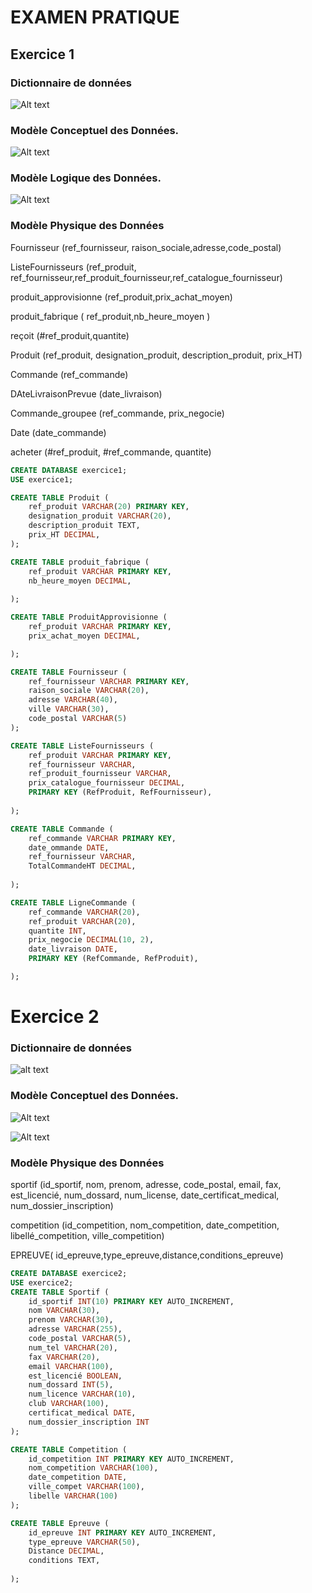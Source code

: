 # EXAMEN PRATIQUE

## Exercice 1

### Dictionnaire de données


![Alt text](Capture%20d'écran%202024-08-22%20112518.png)

### Modèle Conceptuel des Données.

![Alt text](EXAM_MCD_exercice1.png)

### Modèle Logique des Données.

![Alt text](EXAM_MLD_exercice1.png)

### Modèle Physique des Données

Fournisseur                 (ref_fournisseur, raison_sociale,adresse,code_postal)

ListeFournisseurs           (ref_produit, ref_fournisseur,ref_produit_fournisseur,ref_catalogue_fournisseur)

produit_approvisionne           (ref_produit,prix_achat_moyen)

produit_fabrique (
    ref_produit,nb_heure_moyen
)

reçoit  (#ref_produit,quantite)

Produit (ref_produit, designation_produit, description_produit, prix_HT)

Commande (ref_commande)

DAteLivraisonPrevue         (date_livraison)

Commande_groupee           (ref_commande, prix_negocie)

Date (date_commande)

acheter (#ref_produit, #ref_commande, quantite)



```SQL
CREATE DATABASE exercice1;
USE exercice1;

CREATE TABLE Produit (
    ref_produit VARCHAR(20) PRIMARY KEY,
    designation_produit VARCHAR(20),
    description_produit TEXT,
    prix_HT DECIMAL,
);

CREATE TABLE produit_fabrique (
    ref_produit VARCHAR PRIMARY KEY,
    nb_heure_moyen DECIMAL,
   
);

CREATE TABLE ProduitApprovisionne (
    ref_produit VARCHAR PRIMARY KEY,
    prix_achat_moyen DECIMAL,

);

CREATE TABLE Fournisseur (
    ref_fournisseur VARCHAR PRIMARY KEY,
    raison_sociale VARCHAR(20),
    adresse VARCHAR(40),
    ville VARCHAR(30),
    code_postal VARCHAR(5)
);

CREATE TABLE ListeFournisseurs (
    ref_produit VARCHAR PRIMARY KEY,
    ref_fournisseur VARCHAR,
    ref_produit_fournisseur VARCHAR,
    prix_catalogue_fournisseur DECIMAL,
    PRIMARY KEY (RefProduit, RefFournisseur),
   
);

CREATE TABLE Commande (
    ref_commande VARCHAR PRIMARY KEY,
    date_ommande DATE,
    ref_fournisseur VARCHAR,
    TotalCommandeHT DECIMAL,
  
);

CREATE TABLE LigneCommande (
    ref_commande VARCHAR(20),
    ref_produit VARCHAR(20),
    quantite INT,
    prix_negocie DECIMAL(10, 2),
    date_livraison DATE,
    PRIMARY KEY (RefCommande, RefProduit),

);
```


# Exercice 2

### Dictionnaire de données

![alt text](dico2.png)

### Modèle Conceptuel des Données.

![Alt text](exam_MCDex2.png)

![Alt text](exam_MLDex2.png)
### Modèle Physique des Données

sportif (id_sportif, nom, prenom, adresse, code_postal, email, fax, est_licencié, num_dossard, num_license, date_certificat_medical, num_dossier_inscription)

competition (id_competition, nom_competition, date_competition, libellé_competition, ville_competition)

EPREUVE(
    id_epreuve,type_epreuve,distance,conditions_epreuve)


````SQL
CREATE DATABASE exercice2;
USE exercice2;
CREATE TABLE Sportif (
    id_sportif INT(10) PRIMARY KEY AUTO_INCREMENT,
    nom VARCHAR(30),
    prenom VARCHAR(30),
    adresse VARCHAR(255),
    code_postal VARCHAR(5),
    num_tel VARCHAR(20),
    fax VARCHAR(20),
    email VARCHAR(100),
    est_licencié BOOLEAN,
    num_dossard INT(5),
    num_licence VARCHAR(10),
    club VARCHAR(100),
    certificat_medical DATE,
    num_dossier_inscription INT
);

CREATE TABLE Competition (
    id_competition INT PRIMARY KEY AUTO_INCREMENT,
    nom_competition VARCHAR(100),
    date_competition DATE,
    ville_compet VARCHAR(100),
    libelle VARCHAR(100)
);

CREATE TABLE Epreuve (
    id_epreuve INT PRIMARY KEY AUTO_INCREMENT,
    type_epreuve VARCHAR(50),
    Distance DECIMAL,
    conditions TEXT,
   
);
````

